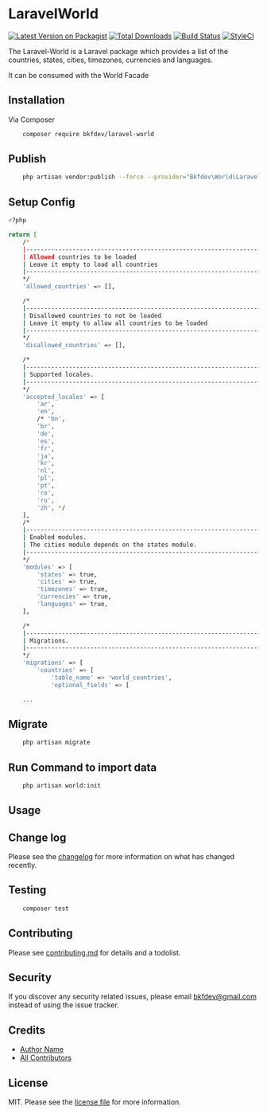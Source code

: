 # LaravelWorld

[![Latest Version on Packagist][ico-version]][link-packagist]
[![Total Downloads][ico-downloads]][link-downloads]
[![Build Status][ico-travis]][link-travis]
[![StyleCI][ico-styleci]][link-styleci]

The Laravel-World is a Laravel package which provides a list of the countries, states, cities, timezones, currencies and languages.

It can be consumed with the World Facade

## Installation

Via Composer

```bash
    composer require bkfdev/laravel-world
```

## Publish

```bash
    php artisan vendor:publish --force --provider="Bkfdev\World\LaravelWorldServiceProvider"
```

## Setup Config

```bash
<?php

return [
    /*
	|--------------------------------------------------------------------------
	| Allowed countries to be loaded
	| Leave it empty to load all countries
	|--------------------------------------------------------------------------
	*/
    'allowed_countries' => [],

    /*
	|--------------------------------------------------------------------------
	| Disallowed countries to not be loaded
	| Leave it empty to allow all countries to be loaded
	|--------------------------------------------------------------------------
	*/
    'disallowed_countries' => [],

    /*
	|--------------------------------------------------------------------------
	| Supported locales.
	|--------------------------------------------------------------------------
	*/
    'accepted_locales' => [
        'ar',
        'en',
        /* 'bn',
        'br',
        'de',
        'es',
        'fr',
        'ja',
        'kr',
        'nl',
        'pl',
        'pt',
        'ro',
        'ru',
        'zh', */
    ],
    /*
	|--------------------------------------------------------------------------
	| Enabled modules.
	| The cities module depends on the states module.
	|--------------------------------------------------------------------------
	*/
    'modules' => [
        'states' => true,
        'cities' => true,
        'timezones' => true,
        'currencies' => true,
        'languages' => true,
    ],

    /*
	|--------------------------------------------------------------------------
	| Migrations.
	|--------------------------------------------------------------------------
	*/
    'migrations' => [
        'countries' => [
            'table_name' => 'world_countries',
            'optional_fields' => [

    ...

```

## Migrate

```bash
    php artisan migrate
```

## Run Command to import data

```bash
    php artisan world:init
```

## Usage

## Change log

Please see the [changelog](changelog.md) for more information on what has changed recently.

## Testing

```bash
    composer test
```

## Contributing

Please see [contributing.md](contributing.md) for details and a todolist.

## Security

If you discover any security related issues, please email bkfdev@gmail.com instead of using the issue tracker.

## Credits

- [Author Name][link-author]
- [All Contributors][link-contributors]

## License

MIT. Please see the [license file](license.md) for more information.

[ico-version]: https://img.shields.io/packagist/v/bkfdev/laravel-world.svg?style=flat-square
[ico-downloads]: https://img.shields.io/packagist/dt/bkfdev/laravel-world.svg?style=flat-square
[ico-travis]: https://img.shields.io/travis/bkfdev/laravel-world/master.svg?style=flat-square
[ico-styleci]: https://styleci.io/repos/12345678/shield
[link-packagist]: https://packagist.org/packages/bkfdev/laravel-world
[link-downloads]: https://packagist.org/packages/bkfdev/laravel-world
[link-travis]: https://travis-ci.org/bkfdev/laravel-world
[link-styleci]: https://styleci.io/repos/12345678
[link-author]: https://github.com/bkfdev
[link-contributors]: ../../contributors
